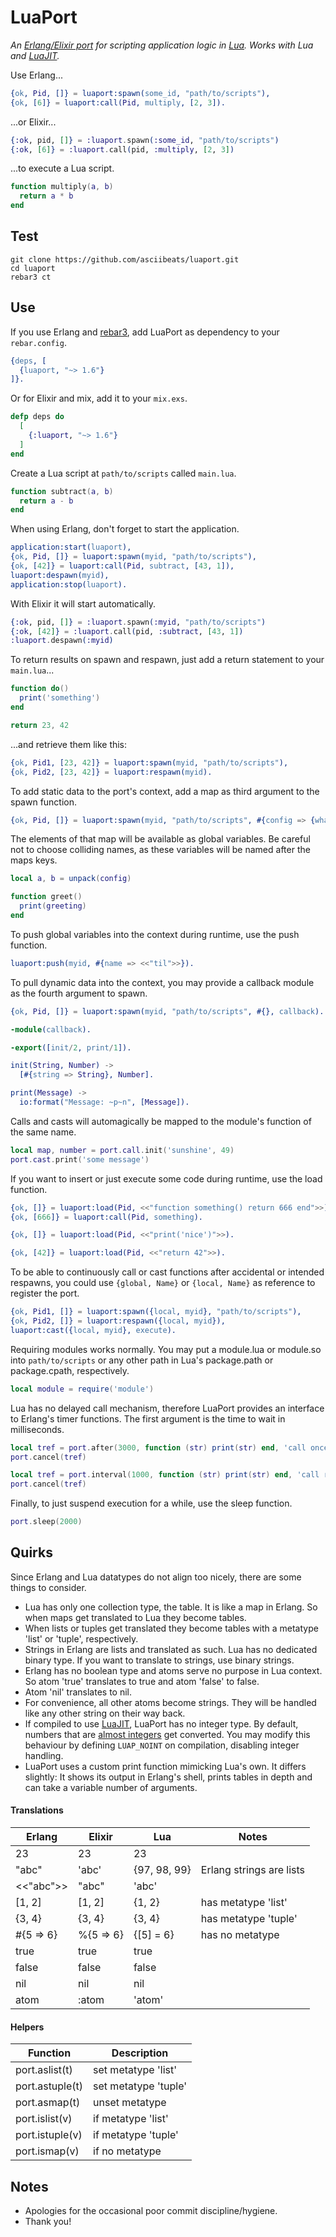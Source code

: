 # LuaPort
*An [Erlang/Elixir port](http://erlang.org/doc/tutorial/c_port.html) for scripting application logic in [Lua](https://www.lua.org). Works with Lua and [LuaJIT](https://luajit.org).*

Use Erlang...
```erlang
{ok, Pid, []} = luaport:spawn(some_id, "path/to/scripts"),
{ok, [6]} = luaport:call(Pid, multiply, [2, 3]).
```
...or Elixir...
```elixir
{:ok, pid, []} = :luaport.spawn(:some_id, "path/to/scripts")
{:ok, [6]} = :luaport.call(pid, :multiply, [2, 3])
```
...to execute a Lua script.
```lua
function multiply(a, b)
  return a * b
end
```

## Test
```
git clone https://github.com/asciibeats/luaport.git
cd luaport
rebar3 ct
```

## Use
If you use Erlang and [rebar3](https://www.rebar3.org), add LuaPort as dependency to your `rebar.config`.
```erlang
{deps, [
  {luaport, "~> 1.6"}
]}.
```
Or for Elixir and mix, add it to your `mix.exs`.
```elixir
defp deps do
  [
    {:luaport, "~> 1.6"}
  ]
end
```
Create a Lua script at `path/to/scripts` called `main.lua`.
```lua
function subtract(a, b)
  return a - b
end
```
When using Erlang, don't forget to start the application.
```erlang
application:start(luaport),
{ok, Pid, []} = luaport:spawn(myid, "path/to/scripts"),
{ok, [42]} = luaport:call(Pid, subtract, [43, 1]),
luaport:despawn(myid),
application:stop(luaport).
```
With Elixir it will start automatically.
```elixir
{:ok, pid, []} = :luaport.spawn(:myid, "path/to/scripts")
{:ok, [42]} = :luaport.call(pid, :subtract, [43, 1])
:luaport.despawn(:myid)
```
To return results on spawn and respawn, just add a return statement to your `main.lua`...
```lua
function do()
  print('something')
end

return 23, 42
```
...and retrieve them like this:
```erlang
{ok, Pid1, [23, 42]} = luaport:spawn(myid, "path/to/scripts"),
{ok, Pid2, [23, 42]} = luaport:respawn(myid).
```
To add static data to the port's context, add a map as third argument to the spawn function.
```erlang
{ok, Pid, []} = luaport:spawn(myid, "path/to/scripts", #{config => {what, ever}, greeting => <<"moin">>}).
```
The elements of that map will be available as global variables. Be careful not to choose colliding names, as these variables will be named after the maps keys.
```lua
local a, b = unpack(config)

function greet()
  print(greeting)
end
```
To push global variables into the context during runtime, use the push function.
```erlang
luaport:push(myid, #{name => <<"til">>}).
```
To pull dynamic data into the context, you may provide a callback module as the fourth argument to spawn.
```erlang
{ok, Pid, []} = luaport:spawn(myid, "path/to/scripts", #{}, callback).
```
```erlang
-module(callback).

-export([init/2, print/1]).

init(String, Number) ->
  [#{string => String}, Number].

print(Message) ->
  io:format("Message: ~p~n", [Message]).
```
Calls and casts will automagically be mapped to the module's function of the same name.
```lua
local map, number = port.call.init('sunshine', 49)
port.cast.print('some message')
```
If you want to insert or just execute some code during runtime, use the load function.
```erlang
{ok, []} = luaport:load(Pid, <<"function something() return 666 end">>),
{ok, [666]} = luaport:call(Pid, something).
```
```erlang
{ok, []} = luaport:load(Pid, <<"print('nice')">>).
```
```erlang
{ok, [42]} = luaport:load(Pid, <<"return 42">>).
```
To be able to continuously call or cast functions after accidental or intended respawns, you could use `{global, Name}` or `{local, Name}` as reference to register the port.
```erlang
{ok, Pid1, []} = luaport:spawn({local, myid}, "path/to/scripts"),
{ok, Pid2, []} = luaport:respawn({local, myid}),
luaport:cast({local, myid}, execute).
```
Requiring modules works normally. You may put a module.lua or module.so into `path/to/scripts` or any other path in Lua's package.path or package.cpath, respectively.
```lua
local module = require('module')
```
Lua has no delayed call mechanism, therefore LuaPort provides an interface to Erlang's timer functions. The first argument is the time to wait in milliseconds.
```lua
local tref = port.after(3000, function (str) print(str) end, 'call once, if not canceled')
port.cancel(tref)
```
```lua
local tref = port.interval(1000, function (str) print(str) end, 'call repeatedly until canceled')
port.cancel(tref)
```
Finally, to just suspend execution for a while, use the sleep function.
```lua
port.sleep(2000)
```

## Quirks
Since Erlang and Lua datatypes do not align too nicely, there are some things to consider.

- Lua has only one collection type, the table. It is like a map in Erlang. So when maps get translated to Lua they become tables.
- When lists or tuples get translated they become tables with a metatype 'list' or 'tuple', respectively.
- Strings in Erlang are lists and translated as such. Lua has no dedicated binary type. If you want to translate to strings, use binary strings.
- Erlang has no boolean type and atoms serve no purpose in Lua context. So atom 'true' translates to true and atom 'false' to false.
- Atom 'nil' translates to nil.
- For convenience, all other atoms become strings. They will be handled like any other string on their way back.
- If compiled to use [LuaJIT](https://luajit.org), LuaPort has no integer type. By default, numbers that are [almost integers](c_src/luaport.c#L56-L64) get converted. You may modify this behaviour by defining `LUAP_NOINT` on compilation, disabling integer handling.
- LuaPort uses a custom print function mimicking Lua's own. It differs slightly: It shows its output in Erlang's shell, prints tables in depth and can take a variable number of arguments.

#### Translations
| Erlang | Elixir | Lua | Notes |
| --- | --- | --- | --- |
| 23 | 23 | 23 | |
| "abc" | 'abc' | {97, 98, 99} | Erlang strings are lists |
| <<"abc">> | "abc" | 'abc' | |
| \[1, 2] | \[1, 2] | {1, 2} | has metatype 'list' |
| {3, 4} | {3, 4} | {3, 4} | has metatype 'tuple' |
| #{5 => 6} | %{5 => 6} | {\[5] = 6} | has no metatype |
| true | true | true | |
| false | false | false | |
| nil | nil | nil | |
| atom | :atom | 'atom' | |

#### Helpers
| Function | Description |
| --- | --- |
| port.aslist(t) | set metatype 'list' |
| port.astuple(t) | set metatype 'tuple' |
| port.asmap(t) | unset metatype |
| port.islist(v) | if metatype 'list' |
| port.istuple(v) | if metatype 'tuple' |
| port.ismap(v) | if no metatype |

## Notes
- Apologies for the occasional poor commit discipline/hygiene.
- Thank you!
